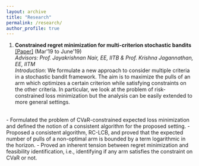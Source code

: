 ```yaml
---
layout: archive
title: "Research"
permalink: /research/
author_profile: true
---
```


1. **Constrained regret minimization for multi-criterion stochastic bandits** [[Paper]](https://arxiv.org/abs/2006.09649)
(Mar'19 to June'19) <br>
*Advisors: Prof. Jayakrishnan Nair, EE, IITB & Prof. Krishna Jagannathan, EE, IITM* <br>
*Introduction*: We formulate a new approach to consider multiple criteria in a stochastic bandit framework. The aim is to maximize the pulls of an arm which optimizes a certain criterion while satisfying constraints on the other criteria. In particular, we look at the problem of risk-constrained loss minimization but the analysis can be easily extended to more general settings. 
 <br>
- Formulated the problem of CVaR-constrained expected loss minimization and defined the notion of a consistent algorithm for the proposed setting. 
- Proposed a consistent algorithm, RC-LCB, and proved that the expected number of pulls of a non-optimal arm is bounded by a term logarithmic in the horizon.  
- Proved an inherent tension between regret minimization and feasibility identification, i.e., identifying if any
arm satisfies the constraint on CVaR or not.
